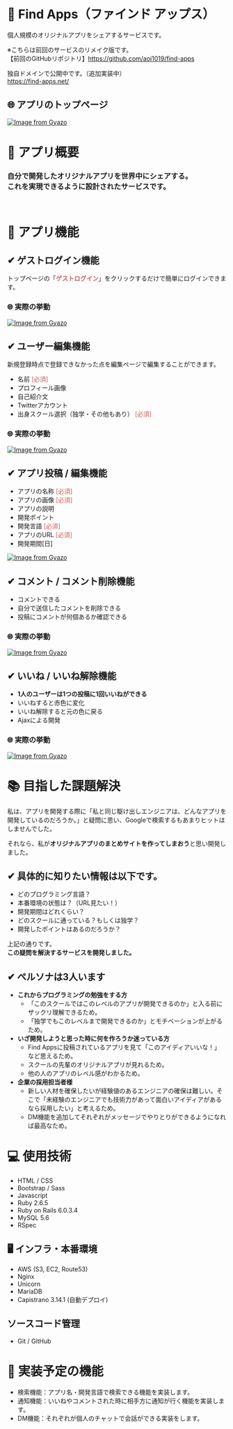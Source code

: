 # 📌 Find Apps（ファインド アップス）
個人規模のオリジナルアプリをシェアするサービスです。

※こちらは前回のサービスのリメイク版です。<br>
【前回のGitHubリポジトリ】https://github.com/aoi1019/find-apps

独自ドメインで公開中です。（追加実装中）<br>
https://find-apps.net/
## 🌐 アプリのトップページ
[![Image from Gyazo](https://i.gyazo.com/0df7360c4eca187a09e8138d30f6565e.jpg)](https://gyazo.com/0df7360c4eca187a09e8138d30f6565e)

# 📕 アプリ概要
### 自分で開発したオリジナルアプリを世界中にシェアする。<br>これを実現できるように設計されたサービスです。
<br>

# 📌 アプリ機能
## ✔︎ ゲストログイン機能
トップページの「<font color="IndianRed">**ゲストログイン**</font>」をクリックするだけで簡単にログインできます。
### 🌐 **実際の挙動**
[![Image from Gyazo](https://i.gyazo.com/117c6cf7ebf506981dae327b58ae2fec.gif)](https://gyazo.com/117c6cf7ebf506981dae327b58ae2fec)

## ✔︎ ユーザー編集機能
新規登録時点で登録できなかった点を編集ページで編集することができます。
- 名前 <font color="IndianRed">[必須]</font>
- プロフィール画像
- 自己紹介文
- Twitterアカウント
- 出身スクール選択（独学・その他もあり） <font color="IndianRed">[必須]</font>
### 🌐 **実際の挙動**
[![Image from Gyazo](https://i.gyazo.com/fa57d5b8796080d293e42df12c38b7c0.gif)](https://gyazo.com/fa57d5b8796080d293e42df12c38b7c0)

## ✔︎ アプリ投稿 / 編集機能
- アプリの名称 <font color="IndianRed">[必須]</font>
- アプリの画像 <font color="IndianRed">[必須]</font>
- アプリの説明
- 開発ポイント
- 開発言語 <font color="IndianRed">[必須]</font>
- アプリのURL <font color="IndianRed">[必須]</font>
- 開発期間[日]

[![Image from Gyazo](https://i.gyazo.com/a990e548c2c28c22a86e919aa53f9698.png)](https://gyazo.com/a990e548c2c28c22a86e919aa53f9698)

## ✔ コメント / コメント削除機能
- コメントできる
- 自分で送信したコメントを削除できる
- 投稿にコメントが何個あるか確認できる
### 🌐 **実際の挙動**
[![Image from Gyazo](https://i.gyazo.com/dab36da8676662d6ef8ec213c9a46e7c.gif)](https://gyazo.com/dab36da8676662d6ef8ec213c9a46e7c)

## ✔︎ いいね / いいね解除機能
- **1人のユーザーは1つの投稿に1回いいねができる**
- いいねすると赤色に変化
- いいね解除すると元の色に戻る
- Ajaxによる開発
### 🌐 **実際の挙動**
[![Image from Gyazo](https://i.gyazo.com/fc3afa1c5dc6fd92cff95dc1d4e5306b.gif)](https://gyazo.com/fc3afa1c5dc6fd92cff95dc1d4e5306b)

# 📚 目指した課題解決
私は、アプリを開発する際に「私と同じ駆け出しエンジニアは、どんなアプリを開発しているのだろうか。」と疑問に思い、Googleで検索するもあまりヒットはしませんでした。

それなら、私が**オリジナルアプリのまとめサイトを作ってしまおう**と思い開発しました。

## ✔︎ 具体的に知りたい情報は以下です。
- どのプログラミング言語？
- 本番環境の状態は？（URL見たい！）
- 開発期間はどれくらい？
- どのスクールに通っている？もしくは独学？
- 開発したポイントはあるのだろうか？

上記の通りです。<br>
**この疑問を解決するサービスを開発しました。**

## ✔︎ ペルソナは3人います
- **これからプログラミングの勉強をする方**
  - 「このスクールではこのレベルのアプリが開発できるのか」と入る前にザックリ理解できるため。
  - 「独学でもこのレベルまで開発できるのか」とモチベーションが上がるため。
- **いざ開発しようと思った時に何を作ろうか迷っている方**
  - Find Appsに投稿されているアプリを見て「このアイディアいいな！」など思えるため。
  - スクールの先輩のオリジナルアプリが見れるため。
  - 他の人のアプリのレベル感がわかるため。
- **企業の採用担当者様**
  - 新しい人材を確保したいが経験値のあるエンジニアの確保は難しい。そこで「未経験のエンジニアでも技術力があって面白いアイディアがあるなら採用したい」と考えるため。
  - DM機能を追加してそれぞれがメッセージでやりとりができるようになれば最高なため。


# 💻 使用技術
- HTML / CSS
- Bootstrap / Sass
- Javascript
- Ruby 2.6.5
- Ruby on Rails 6.0.3.4
- MySQL 5.6
- RSpec

## 🖥 インフラ・本番環境
- AWS (S3, EC2, Route53)
- Nginx
- Unicorn
- MariaDB
- Capistrano 3.14.1 (自動デプロイ) 

## ソースコード管理
- Git / GitHub

# 📌 実装予定の機能
- 検索機能：アプリ名・開発言語で検索できる機能を実装します。
- 通知機能：いいねやコメントされた時に相手方に通知が行く機能を実装します。
- DM機能：それぞれが個人のチャットで会話ができる実装をします。
